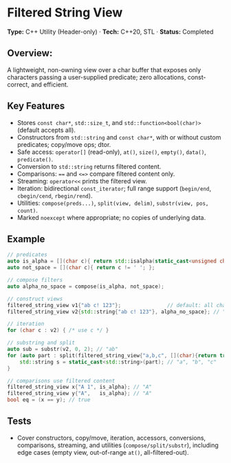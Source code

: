# Filtered String View

**Type:** C++ Utility (Header-only) · **Tech:** C++20, STL · **Status:** Completed

## **Overview:**
A lightweight, non-owning view over a char buffer that exposes only characters passing a user-supplied predicate; zero allocations, const-correct, and efficient.

## **Key Features**

* Stores `const char*`, `std::size_t`, and `std::function<bool(char)>` (default accepts all).
* Constructors from `std::string` and `const char*`, with or without custom predicates; copy/move ops; dtor.
* Safe access: `operator[]` (read-only), `at()`, `size()`, `empty()`, `data()`, `predicate()`.
* Conversion to `std::string` returns filtered content.
* Comparisons: `==` and `<=>` compare filtered content only.
* Streaming: `operator<<` prints the filtered view.
* Iteration: bidirectional `const_iterator`; full range support (`begin/end`, `cbegin/cend`, `rbegin/rend`).
* Utilities: `compose(preds...)`, `split(view, delim)`, `substr(view, pos, count)`.
* Marked `noexcept` where appropriate; no copies of underlying data.

## **Example**

```cpp
// predicates
auto is_alpha = [](char c){ return std::isalpha(static_cast<unsigned char>(c)); };
auto not_space = [](char c){ return c != ' '; };

// compose filters
auto alpha_no_space = compose(is_alpha, not_space);

// construct views
filtered_string_view v1{"ab c! 123"};               // default: all chars visible
filtered_string_view v2{std::string{"ab c! 123"}, alpha_no_space}; // "abc"

// iteration
for (char c : v2) { /* use c */ }

// substring and split
auto sub = substr(v2, 0, 2); // "ab"
for (auto part : split(filtered_string_view{"a,b,c", [](char){return true;}}, ',')) {
    std::string s = static_cast<std::string>(part); // "a", "b", "c"
}

// comparisons use filtered content
filtered_string_view x{"A 1", is_alpha}; // "A"
filtered_string_view y{"A",   is_alpha}; // "A"
bool eq = (x == y); // true
```

## **Tests**

* Cover constructors, copy/move, iteration, accessors, conversions, comparisons, streaming, and utilities (`compose/split/substr`), including edge cases (empty view, out-of-range `at()`, all-filtered-out).
